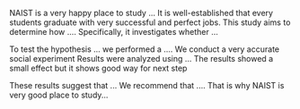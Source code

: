 NAIST is a very happy place to study ...
It is well-established that every students graduate with very successful and perfect jobs.  This study aims to determine how .... Specifically, it investigates whether ... 


To test the hypothesis ... we performed a .... 
We conduct a very accurate social experiment
Results were analyzed using ... The results showed a small effect but it shows good way for next step


These results suggest that ... We recommend that .... That is why NAIST is very good place to study...
